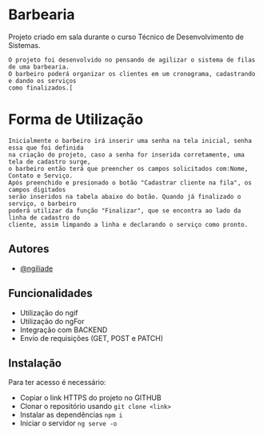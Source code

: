 
# Barbearia

Projeto criado em sala durante o curso Técnico de Desenvolvimento de Sistemas.

    O projeto foi desenvolvido no pensando de agilizar o sistema de filas de uma barbearia.
    O barbeiro poderá organizar os clientes em um cronograma, cadastrando e dando os serviços
    como finalizados.[


# Forma de Utilização

    Inicialmente o barbeiro irá inserir uma senha na tela inicial, senha essa que foi definida
    na criação do projeto, caso a senha for inserida corretamente, uma tela de cadastro surge,
    o barbeiro então terá que preencher os campos solicitados com:Nome, Contato e Serviço.
    Após preenchido e presionado o botão "Cadastrar cliente na fila", os campos digitados 
    serão inseridos na tabela abaixo do botão. Quando já finalizado o serviço, o barbeiro
    poderá utilizar da função "Finalizar", que se encontra ao lado da linha de cadastro do
    cliente, assim limpando a linha e declarando o serviço como pronto.


## Autores

- [@ngiliade](https://www.github.com/Ngiliade)


## Funcionalidades

- Utilização do ngif
- Utilização do ngFor
- Integração com BACKEND
- Envio de requisições (GET, POST e PATCH)


## Instalação

Para ter acesso é necessário:

- Copiar o link HTTPS do projeto no GITHUB
- Clonar o repositório usando `git clone <link>`
- Instalar as dependências `npm i`
- Iniciar o servidor `ng serve -o`
  

